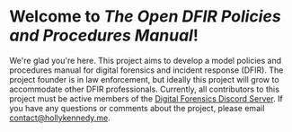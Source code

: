 # Welcome to _The Open DFIR Policies and Procedures Manual_!

We're glad you're here. This project aims to develop a model policies and procedures manual for digital forensics and incident response (DFIR). The project founder is in law enforcement, but ideally this project will grow to accommodate other DFIR professionals. Currently, all contributors to this project must be active members of the [Digital Forensics Discord Server](https://discord.com/invite/digitalforensics). If you have any questions or comments about the project, please email [contact@hollykennedy.me](mailto:contact@hollykennedy.me).
